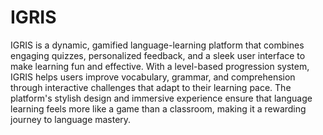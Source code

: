 # IGRIS



IGRIS is a dynamic, gamified language-learning platform that combines engaging quizzes, personalized feedback, and a sleek user interface to make learning fun and effective. With a level-based progression system, IGRIS helps users improve vocabulary, grammar, and comprehension through interactive challenges that adapt to their learning pace. The platform's stylish design and immersive experience ensure that language learning feels more like a game than a classroom, making it a rewarding journey to language mastery.
